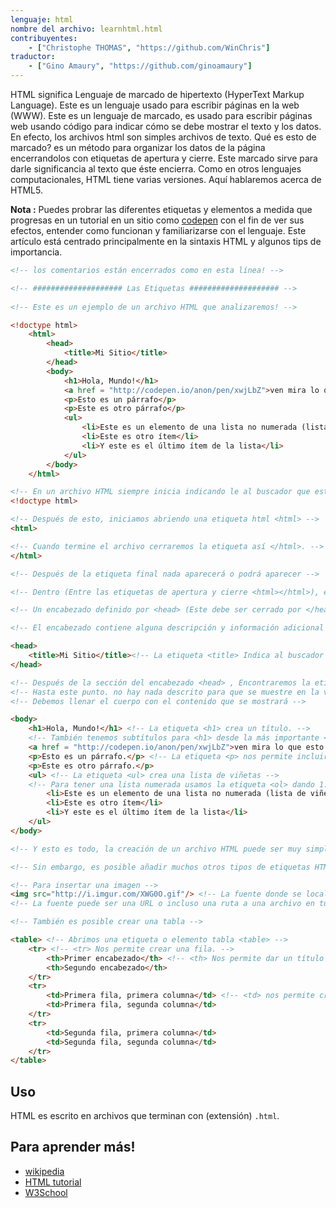 ```yaml
---
lenguaje: html
nombre del archivo: learnhtml.html
contribuyentes:
    - ["Christophe THOMAS", "https://github.com/WinChris"]
traductor:
    - ["Gino Amaury", "https://github.com/ginoamaury"]
---
```


HTML significa Lenguaje de marcado de hipertexto (HyperText Markup Language).
Este es un lenguaje usado para escribir páginas en la web (WWW). 
Este es un lenguaje de marcado, es usado para escribir páginas web usando código para indicar cómo se debe mostrar el texto y los datos.
En efecto, los archivos html son simples archivos de texto.
Qué es esto de marcado? es un método para organizar los datos de la página encerrandolos con etiquetas de apertura y cierre.
Este marcado sirve para darle significancia al texto que éste encierra.
Como en otros lenguajes computacionales, HTML tiene varias versiones. Aquí hablaremos acerca de HTML5.

**Nota :**  Puedes probrar las diferentes etiquetas y elementos a medida que progresas en un tutorial en un sitio como  [codepen](http://codepen.io/pen/) con el fin de ver sus efectos, entender como funcionan y familiarizarse con el lenguaje.
Este artículo está centrado principalmente en la sintaxis HTML y algunos tips de importancia.


```html
<!-- los comentarios están encerrados como en esta línea! -->

<!-- #################### Las Etiquetas #################### -->
   
<!-- Este es un ejemplo de un archivo HTML que analizaremos! -->

<!doctype html>
	<html>
		<head>
			<title>Mi Sitio</title>
		</head>
		<body>
			<h1>Hola, Mundo!</h1>
			<a href = "http://codepen.io/anon/pen/xwjLbZ">ven mira lo que esto muestra. </a>
			<p>Esto es un párrafo</p>
			<p>Este es otro párrafo</p>
			<ul>
				<li>Este es un elemento de una lista no numerada (lista de viñetas)</li>
				<li>Este es otro ítem</li>
				<li>Y este es el último ítem de la lista</li>
			</ul>
		</body>
	</html>

<!-- En un archivo HTML siempre inicia indicando le al buscador que esta es una página HTML. -->
<!doctype html>

<!-- Después de esto, iniciamos abriendo una etiqueta html <html> -->
<html>

<!-- Cuando termine el archivo cerraremos la etiqueta así </html>. -->
</html>

<!-- Después de la etiqueta final nada aparecerá o podrá aparecer -->

<!-- Dentro (Entre las etiquetas de apertura y cierre <html></html>), encontraremos: -->

<!-- Un encabezado definido por <head> (Este debe ser cerrado por </head>). -->

<!-- El encabezado contiene alguna descripción y información adicional que no se muestra; estos son los metadatos. -->

<head>
	<title>Mi Sitio</title><!-- La etiqueta <title> Indica al buscador el título a mostrar en la ventana del buscador en la barra de título y en el nombre de la pestaña. -->
</head>

<!-- Después de la sección del encabezado <head> , Encontraremos la etiqueta de cuerpo - <body> -->
<!-- Hasta este punto. no hay nada descrito para que se muestre en la ventana del navegador -->
<!-- Debemos llenar el cuerpo con el contenido que se mostrará -->

<body>
	<h1>Hola, Mundo!</h1> <!-- La etiqueta <h1> crea un título. -->
	<!-- También tenemos subtítulos para <h1> desde la más importante <h2> a la más precisa <h6> -->
	<a href = "http://codepen.io/anon/pen/xwjLbZ">ven mira lo que esto muestra.</a> <!-- Un hipervínculo a la URL dada por el atributo href="" -->
	<p>Esto es un párrafo.</p> <!-- La etiqueta <p> nos permite incluir texto en nuestra página HTML -->
	<p>Este es otro párrafo.</p>
	<ul> <!-- La etiqueta <ul> crea una lista de viñetas -->
	<!-- Para tener una lista numerada usamos la etiqueta <ol> dando 1. para el primer elemento, 2. para el segundo, etc. -->
		<li>Este es un elemento de una lista no numerada (lista de viñetas)</li>
		<li>Este es otro ítem</li>
		<li>Y este es el último ítem de la lista</li>
	</ul>
</body>

<!-- Y esto es todo, la creación de un archivo HTML puede ser muy simple. -->

<!-- Sin embargo, es posible añadir muchos otros tipos de etiquetas HTML  -->

<!-- Para insertar una imagen -->
<img src="http://i.imgur.com/XWG0O.gif"/> <!-- La fuente donde se localiza la imagen se indica utilizando el atributo src=""-->
<!-- La fuente puede ser una URL o incluso una ruta a una archivo en tu computador. -->

<!-- También es posible crear una tabla -->

<table> <!-- Abrimos una etiqueta o elemento tabla <table> -->
	<tr> <!-- <tr> Nos permite crear una fila. -->
		<th>Primer encabezado</th> <!-- <th> Nos permite dar un título a una columna de una tabla -->
		<th>Segundo encabezado</th>
	</tr>
	<tr>
		<td>Primera fila, primera columna</td> <!-- <td> nos permite crear una celda  -->
		<td>Primera fila, segunda columna</td>
	</tr>
	<tr>
		<td>Segunda fila, primera columna</td>
		<td>Segunda fila, segunda columna</td>
	</tr>
</table>

```

## Uso

HTML es escrito en archivos que terminan con (extensión) `.html`.

## Para aprender más! 

* [wikipedia](https://en.wikipedia.org/wiki/HTML)
* [HTML tutorial](https://developer.mozilla.org/en-US/docs/Web/HTML)
* [W3School](http://www.w3schools.com/html/html_intro.asp)
